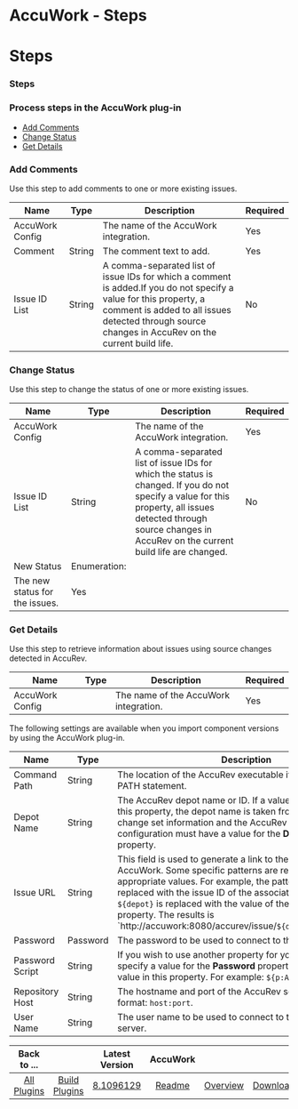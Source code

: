 
AccuWork - Steps
================

# Steps


### Steps




### Process steps in the AccuWork plug-in

* [Add Comments](#add_comments)
* [Change Status](#change_status)
* [Get Details](#get_details)


### Add Comments

Use this step to add comments to one or more existing issues.


| Name | Type | Description | Required |
| --- | --- | --- | --- |
| AccuWork Config |  | The name of the AccuWork integration. | Yes |
| Comment | String | The comment text to add. | Yes |
| Issue ID List | String | A comma-separated list of issue IDs for which a comment is added.If you do not specify a value for this property, a comment is added to all issues detected through source changes in AccuRev on the current build life. | No |

### Change Status

Use this step to change the status of one or more existing issues.


| Name | Type | Description | Required |
| --- | --- | --- | --- |
| AccuWork Config |  | The name of the AccuWork integration. | Yes |
| Issue ID List | String | A comma-separated list of issue IDs for which the status is changed. If you do not specify a value for this property, all issues detected through source changes in AccuRev on the current build life are changed. | No |
| New Status | Enumeration:
| The new status for the issues. | Yes |

### Get Details

Use this step to retrieve information about issues using source changes detected in AccuRev.



| Name | Type | Description | Required |
| --- | --- | --- | --- |
| AccuWork Config |  | The name of the AccuWork integration. | Yes |



The following settings are available when you import component versions by using the AccuWork plug-in.



| Name | Type | Description |
| --- | --- | --- |
| Command Path | String | The location of the AccuRev executable if not on the system PATH statement. |
| Depot Name | String | The AccuRev depot name or ID. If a value isnot specified for this property, the depot name is taken from the AccuRev change set information and the AccuRev repository configuration must have a value for the **Depot Name** property. |
| Issue URL | String | This field is used to generate a link to the issue page within AccuWork. Some specific patterns are replaced with the appropriate values. For example, the pattern ```${issueId}``` is replaced with the issue ID of the associated issue and ```${depot}``` is replaced with the value of the **Depot Name** property. The results is `http://accuwork:8080/accurev/issue/``${depot}``/``${issueId}```. |
| Password | Password | The password to be used to connect to the AccuWork server. |
| Password Script | String | If you wish to use another property for your password, do not specify a value for the **Password** property, instead; enter a value in this property. For example: ```${p:AccuWorkPassword}```. |
| Repository Host | String | The hostname and port of the AccuRev server. Specify in format: `host:port`. |
| User Name | String | The user name to be used to connect to the AccuWork server. |



|Back to ...||Latest Version|AccuWork |||
| :---: | :---: | :---: | :---: | :---: | :---: |
|[All Plugins](../../index.md)|[Build Plugins](../README.md)|[8.1096129](https://raw.githubusercontent.com/UrbanCode/IBM-UCB-PLUGINS/main/files/AccuWork/AccuWork-8.1096129.zip)|[Readme](README.md)|[Overview](overview.md)|[Downloads](downloads.md)|

